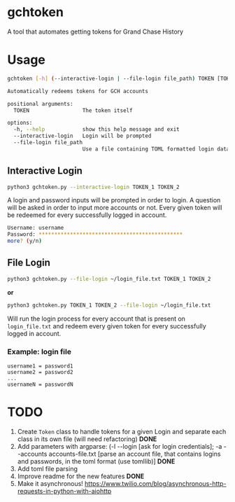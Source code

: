 # gchtoken
A tool that automates getting tokens for Grand Chase History

# Usage
```sh
gchtoken [-h] (--interactive-login | --file-login file_path) TOKEN [TOKEN ...]

Automatically redeems tokens for GCH accounts

positional arguments:
  TOKEN                 The token itself

options:
  -h, --help            show this help message and exit
  --interactive-login   Login will be prompted
  --file-login file_path
                        Use a file containing TOML formatted login data, as "login = password"
```

## Interactive Login
```sh
python3 gchtoken.py --interactive-login TOKEN_1 TOKEN_2
```
A login and password inputs will be prompted in order to login. A question will
be asked in order to input more accounts or not.
Every given token will be redeemed for every successfully logged in account.
```sh
Username: username
Password: **********************************************
more? (y/n)
```
## File Login
```sh
python3 gchtoken.py --file-login ~/login_file.txt TOKEN_1 TOKEN_2
```
**or**
```sh
python3 gchtoken.py TOKEN_1 TOKEN_2 --file-login ~/login_file.txt
```
Will run the login process for every account that is present on `login_file.txt`
and redeem every given token for every successfully logged in account.
### Example: login file
```
username1 = password1
username2 = password2
...
usernameN = passwordN
```

# TODO
1. Create `Token` class to handle tokens for a given Login and separate each class in its own file (will need refactoring) **DONE**
2. Add parameters with argparse: (-l --login [ask for login credentials]; -a --accounts accounts-file.txt [parse an account file, that contains logins and passwords, in the toml format (use tomllib)] **DONE**
3. Add toml file parsing
4. Improve readme for the new features **DONE**
5. Make it asynchronous! https://www.twilio.com/blog/asynchronous-http-requests-in-python-with-aiohttp
